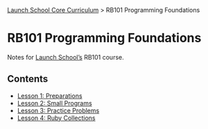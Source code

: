 [Launch School Core Curriculum](/README.md) >
RB101 Programming Foundations

# RB101 Programming Foundations

Notes for [Launch School’s](https://launchschool.com) RB101 course.

## Contents

- [Lesson 1: Preparations](lesson_1_notes.md)
- [Lesson 2: Small Programs](lesson_2/lesson_2_notes.md)
- [Lesson 3: Practice Problems](lesson_3/lesson_3_contents.md)
- [Lesson 4: Ruby Collections](lesson_4/lesson_4_notes.md)
